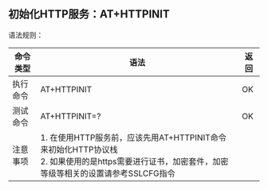 ## 初始化HTTP服务：AT+HTTPINIT

语法规则：

| 命令类型 | 语法                                                         | 返回 |
| -------- | ------------------------------------------------------------ | ---- |
| 执行命令 | AT+HTTPINIT                                                  | OK   |
| 测试命令 | AT+HTTPINIT=?                                                | OK   |
| 注意事项 | 1. 在使用HTTP服务前，应该先用AT+HTTPINIT命令来初始化HTTP协议栈<br>2. 如果使用的是https需要进行证书，加密套件，加密等级等相关的设置请参考SSLCFG指令 |      |
